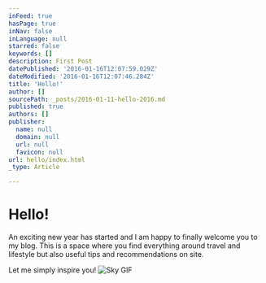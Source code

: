 ```yaml
---
inFeed: true
hasPage: true
inNav: false
inLanguage: null
starred: false
keywords: []
description: First Post
datePublished: '2016-01-16T12:07:59.029Z'
dateModified: '2016-01-16T12:07:46.284Z'
title: 'Hello!'
author: []
sourcePath: _posts/2016-01-11-hello-2016.md
published: true
authors: []
publisher:
  name: null
  domain: null
  url: null
  favicon: null
url: hello/index.html
_type: Article

---
```

# Hello!

An exciting new year has started and I am happy to finally welcome you to my blog. This is a space where you find everything around travel and lifestyle but also useful tips and recommendations on site. 

Let me simply inspire you!
![Sky GIF](https://s3-us-west-2.amazonaws.com/the-grid-img/p/d73bfb4204c60f4d23bbe43f736331098332b466.gif)